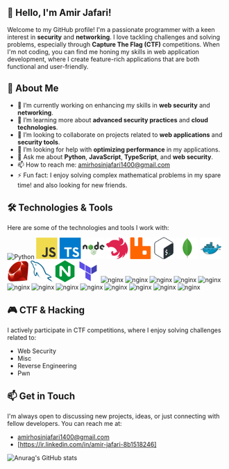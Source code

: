 
## 👋 Hello, I'm Amir Jafari!

Welcome to my GitHub profile! I'm a passionate programmer with a keen interest in **security** and **networking**. I love tackling challenges and solving problems, especially through **Capture The Flag (CTF)** competitions. When I'm not coding, you can find me honing my skills in web application development, where I create feature-rich applications that are both functional and user-friendly.

## 🚀 About Me

- 🔭 I’m currently working on enhancing my skills in **web security** and **networking**.
- 🌱 I’m learning more about **advanced security practices** and **cloud technologies**.
- 👯 I’m looking to collaborate on projects related to **web applications** and **security tools**.
- 🤔 I’m looking for help with **optimizing performance** in my applications.
- 💬 Ask me about **Python**, **JavaScript**, **TypeScript**, and **web security**.
- 📫 How to reach me: [amirhosinjafari1400@gmail.com](mailto:amirhosinjafari1400@gmail.com)
- ⚡ Fun fact: I enjoy solving complex mathematical problems in my spare time! and also looking for new friends.

## 🛠️ Technologies & Tools

Here are some of the technologies and tools I work with:

<p>

          
  <img src="https://cdn.jsdelivr.net/gh/devicons/devicon@latest/icons/pyscript/pyscript-original-wordmark.svg" alt="Python" width="50" height="50"/>
  <img src="https://github.com/devicons/devicon/blob/master/icons/javascript/javascript-original.svg" alt="JavaScript" width="50" height="50"/>
  <img src="https://github.com/devicons/devicon/blob/master/icons/typescript/typescript-original.svg" alt="TypeScript" width="50" height="50"/>
  <img src="https://github.com/devicons/devicon/blob/master/icons/nodejs/nodejs-original-wordmark.svg" alt="Node.js" width="50" height="50"/>
  <img src="https://github.com/devicons/devicon/blob/master/icons/nestjs/nestjs-original.svg" alt="NestJS" width="50" height="50"/>
  <img src="https://github.com/devicons/devicon/blob/master/icons/rabbitmq/rabbitmq-original.svg" alt="rabbitmq" width="50" height="50"/>
  <img src="https://github.com/devicons/devicon/blob/master/icons/bash/bash-original.svg" alt="Bash" width="50" height="50"/>
  <img src="https://github.com/devicons/devicon/blob/master/icons/mongodb/mongodb-original.svg" alt="mongodb" width="50" height="50"/>
  <img src="https://github.com/devicons/devicon/blob/master/icons/docker/docker-original.svg" alt="docker" width="50" height="50"/>
  <img src="https://github.com/devicons/devicon/blob/master/icons/ruby/ruby-original.svg" alt="ruby" width="50" height="50"/>
  <img src="https://github.com/devicons/devicon/blob/master/icons/mysql/mysql-original.svg" alt="sql" width="50" height="50"/>
  <img src="https://github.com/devicons/devicon/blob/master/icons/nginx/nginx-original.svg" alt="nginx" width="50" height="50"/>
  <img src="https://github.com/devicons/devicon/blob/master/icons/terraform/terraform-original.svg" alt="nginx" width="50" height="50"/>
   <img src="https://cdn.jsdelivr.net/gh/devicons/devicon@latest/icons/jenkins/jenkins-original.svg" alt="nginx" width="50" height="50"/>
   <img src="https://cdn.jsdelivr.net/gh/devicons/devicon@latest/icons/go/go-original.svg"alt="nginx" width="50" height="50" />
    <img src="https://cdn.jsdelivr.net/gh/devicons/devicon@latest/icons/archlinux/archlinux-original.svg"alt="nginx" width="50" height="50" />
    <img src="https://cdn.jsdelivr.net/gh/devicons/devicon@latest/icons/apache/apache-original.svg" alt="nginx" width="50" height="50" />
    <img src="https://cdn.jsdelivr.net/gh/devicons/devicon@latest/icons/cloudflare/cloudflare-original.svg" alt="nginx" width="50" height="50" />
    <img src="https://cdn.jsdelivr.net/gh/devicons/devicon@latest/icons/composer/composer-original.svg"alt="nginx" width="50" height="50" />
    
   <img src="https://cdn.jsdelivr.net/gh/devicons/devicon@latest/icons/elasticsearch/elasticsearch-original.svg" alt="nginx" width="50" height="50"/>
   <img src="https://cdn.jsdelivr.net/gh/devicons/devicon@latest/icons/prometheus/prometheus-original.svg" alt="nginx" width="50" height="50" />
   <img src="https://cdn.jsdelivr.net/gh/devicons/devicon@latest/icons/kubernetes/kubernetes-original.svg" alt="nginx" width="50" height="50" />
   <img src="https://cdn.jsdelivr.net/gh/devicons/devicon@latest/icons/helm/helm-original.svg" alt="nginx" width="50" height="50" />
   <img src="https://cdn.jsdelivr.net/gh/devicons/devicon@latest/icons/grafana/grafana-original.svg" alt="nginx" width="50" height="50" />
   <img src="https://cdn.jsdelivr.net/gh/devicons/devicon@latest/icons/firefox/firefox-original.svg" alt="nginx" width="50" height="50" />
   <img src="https://cdn.jsdelivr.net/gh/devicons/devicon@latest/icons/vim/vim-original.svg"  alt="nginx" width="50" height="50"/>
          

          
            
</p>

## 🎮 CTF & Hacking

I actively participate in CTF competitions, where I enjoy solving challenges related to:

- Web Security
- Misc
- Reverse Engineering
- Pwn

## 📫 Get in Touch

I'm always open to discussing new projects, ideas, or just connecting with fellow developers. You can reach me at:

- [amirhosinjafari1400@gmail.com](mailto:amirhosinjafari1400@gmail.com)
- [https://ir.linkedin.com/in/amir-jafari-8b1518246]


![Anurag's GitHub stats](https://github-readme-stats.vercel.app/api?username=Amir-jafari-9&show_icons=true&bg_color=00000000)

